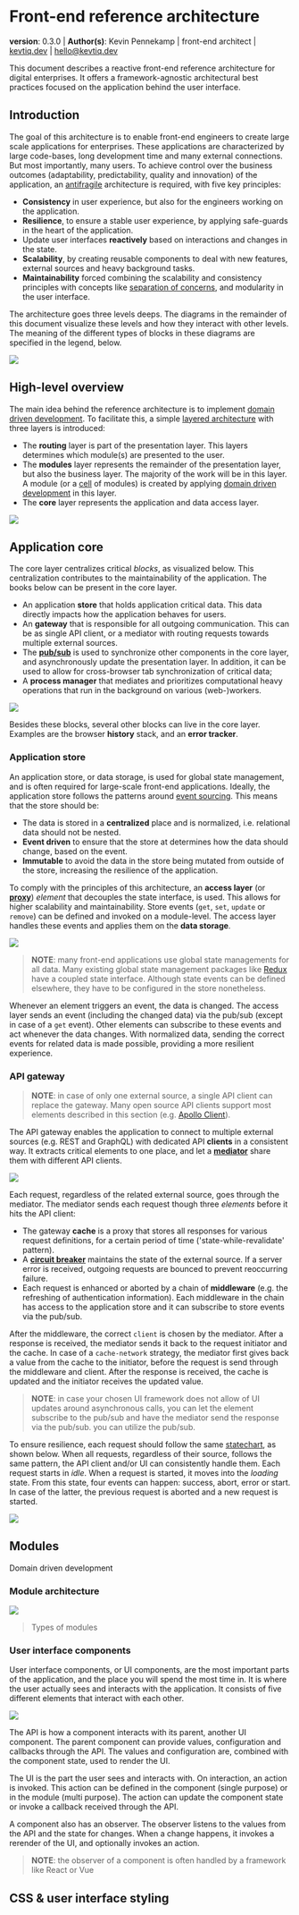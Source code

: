 # Front-end reference architecture

**version**: 0.3.0 | **Author(s)**: Kevin Pennekamp | front-end architect | [kevtiq.dev](https://kevtiq.dev) | <hello@kevtiq.dev>

This document describes a reactive front-end reference architecture for digital enterprises. It offers a framework-agnostic architectural best practices focused on the application behind the user interface.

## Introduction

The goal of this architecture is to enable front-end engineers to create large scale applications for enterprises. These applications are characterized by large code-bases, long development time and many external connections. But most importantly, many users. To achieve control over the business outcomes (adaptability, predictability, quality and innovation) of the application, an [antifragile](https://www.sciencedirect.com/science/article/pii/S1877050916302290) architecture is required, with five key principles:

- **Consistency** in user experience, but also for the engineers working on the application.
- **Resilience**, to ensure a stable user experience, by applying safe-guards in the heart of the application.
- Update user interfaces **reactively** based on interactions and changes in the state.
- **Scalability**, by creating reusable components to deal with new features, external sources and heavy background tasks.
- **Maintainability** forced combining the scalability and consistency principles with concepts like [separation of concerns](https://en.wikipedia.org/wiki/Separation_of_concerns), and modularity in the user interface.

The architecture goes three levels deeps. The diagrams in the remainder of this document visualize these levels and how they interact with other levels. The meaning of the different types of blocks in these diagrams are specified in the legend, below.

![](images/architecture-legend.png)

## High-level overview

The main idea behind the reference architecture is to implement [domain driven development](https://martinfowler.com/bliki/BoundedContext.html). To facilitate this, a simple [layered architecture](https://en.wikipedia.org/wiki/Multitier_architecture) with three layers is introduced:

- The **routing** layer is part of the presentation layer. This layers determines which module(s) are presented to the user.
- The **modules** layer represents the remainder of the presentation layer, but also the business layer. The majority of the work will be in this layer. A module (or a [cell](https://github.com/wso2/reference-architecture/blob/master/reference-architecture-cell-based.md) of modules) is created by applying [domain driven development](https://martinfowler.com/bliki/BoundedContext.html) in this layer.
- The **core** layer represents the application and data access layer.

![](images/architecture-high-level.png)

## Application core

The core layer centralizes critical *blocks*, as visualized below. This centralization contributes to the maintainability of the application. The books below can be present in the core layer.

- An application **store** that holds application critical data. This data directly impacts how the application behaves for users.
- An **gateway** that is responsible for all outgoing communication. This can be as single API client, or a mediator with routing requests towards multiple external sources.
- The **[pub/sub](https://en.wikipedia.org/wiki/Publish%E2%80%93subscribe_pattern)** is used to synchronize other components in the core layer, and asynchronously update the presentation layer. In addition, it can be used to allow for cross-browser tab synchronization of critical data;
- A **process manager** that mediates and prioritizes computational heavy operations that run in the background on various (web-)workers.

![](images/architecture-core.png)

Besides these blocks, several other blocks can live in the core layer. Examples are the browser **history** stack, and an **error tracker**.

### Application store

An application store, or data storage, is used for global state management, and is often required for large-scale front-end applications. Ideally, the application store follows the patterns around [event sourcing](https://martinfowler.com/eaaDev/EventSourcing.html). This means that the store should be:

- The data is stored in a **centralized** place and is normalized, i.e. relational data should not be nested.
- **Event driven** to ensure that the store at determines how the data should change, based on the event.
- **Immutable** to avoid the data in the store being mutated from outside of the store, increasing the resilience of the application.

To comply with the principles of this architecture, an **access layer** (or [**proxy**](https://en.wikipedia.org/wiki/Proxy_pattern)) *element* that decouples the state interface, is used. This allows for higher scalability and maintainability. Store events (`get`, `set`, `update` or `remove`) can be defined and invoked on a module-level. The access layer handles these events and applies them on the **data storage**.

![](images/architecture-core-store.png)

> **NOTE**: many front-end applications use global state managements for all data. Many existing global state management packages like [Redux](https://redux.js.org/style-guide/style-guide) have a coupled state interface. Although state events can be defined elsewhere, they have to be configured in the store nonetheless.

Whenever an element triggers an event, the data is changed. The access layer sends an event (including the changed data) via the pub/sub (except in case of a `get` event). Other elements can subscribe to these events and act whenever the data changes. With normalized data, sending the correct events for related data is made possible, providing a more resilient experience.

### API gateway

> **NOTE**: in case of only one external source, a single API client can replace the gateway. Many open source API clients support most elements described in this section (e.g. [Apollo Client](https://www.apollographql.com/client/)).

The API gateway enables the application to connect to multiple external sources (e.g. REST and GraphQL) with dedicated API **clients** in a consistent way. It extracts critical elements to one place, and let a [**mediator**](https://en.wikipedia.org/wiki/Mediator_pattern) share them with different API clients.

![](images/architecture-core-gateway.png)

Each request, regardless of the related external source, goes through the mediator. The mediator sends each request though three *elements* before it hits the API client:

- The gateway **cache** is a proxy that stores all responses for various request definitions, for a certain period of time ('state-while-revalidate' pattern).
- A [**circuit breaker**](https://en.wikipedia.org/wiki/Circuit_breaker_design_pattern) maintains the state of the external source. If a server error is received, outgoing requests are bounced to prevent reoccurring failure.
- Each request is enhanced or aborted by a chain of **middleware** (e.g. the refreshing of authentication information). Each middleware in the chain has access to the application store and it can subscribe to store events via the pub/sub.

After the middleware, the correct `client` is chosen by the mediator. After a response is received, the mediator sends it back to the request initiator and the cache. In case of a `cache-network` strategy, the mediator first gives back a value from the cache to the initiator, before the request is send through the middleware and client. After the response is received, the cache is updated and the initiator receives the updated value.

> **NOTE**: in case your chosen UI framework does not allow of UI updates around asynchronous calls, you can let the element subscribe to the pub/sub and have the mediator send the response via the pub/sub. you can utilize the pub/sub.

To ensure resilience, each request should follow the same [statechart](https://statecharts.github.io/), as shown below. When all requests, regardless of their source, follows the same pattern, the API client and/or UI can consistently handle them. Each request starts in _idle_. When a request is started, it moves into the _loading_ state. From this state, four events can happen: success, abort, error or start. In case of the latter, the previous request is aborted and a new request is started.

![](images/architecture-core-gateway-statechart.png)

## Modules

Domain driven development

### Module architecture

![](images/architecture-module.png)

> Types of modules

### User interface components
User interface components, or UI components, are the most important parts of the application, and the place you will spend the most time in. It is where the user actually sees and interacts with the application. It consists of five different elements that interact with each other. 

![](images/architecture-component.png)

The API is how a component interacts with its parent, another UI component. The parent component can provide values, configuration and callbacks through the API. The values and configuration are, combined with the component state, used to render the UI. 

The UI is the part the user sees and interacts with. On interaction, an action is invoked. This action can be defined in the component (single purpose) or in the module (multi purpose). The action can update the component state or invoke a callback received through the API. 

A component also has an observer. The observer listens to the values from the API and the state for changes. When a change happens, it invokes a rerender of the UI, and optionally invokes an action. 

> **NOTE**: the observer of a component is often handled by a framework like React or Vue

## CSS & user interface styling
